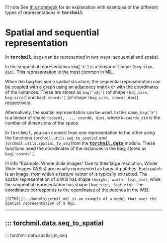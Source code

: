 !!! note
    See [this notebook](../../examples/data_representation.ipynb) for an explanation with examples of the different types of representations in <tt><b>torchmil</b></tt>.

# Spatial and sequential representation

In <tt><b>torchmil</b></tt>, bags can be represented in two ways: sequential and spatial.

In the sequential representation `bag['X']` is a tensor of shape `(bag_size, dim)`.
This representation is the most common in MIL.

When the bag has some spatial structure, the sequential representation can be coupled with a graph using an adjacency matrix or with the coordinates of the instances. These are stored as `bag['adj']` (of shape `(bag_size, bag_size)`) and `bag['coords']` (of shape `(bag_size, coords_dim)`), respectively.

Alternatively, the spatial representation can be used.
In this case, `bag['X']` is a tensor of shape `(coord1, ..., coordN, dim)`, where `N=coords_dim` is the number of dimensions of the space.

In <tt>torchmil</tt>, you can convert from one representation to the other using the functions `torchmil.utils.seq_to_spatial` and `torchmil.utils.spatial_to_seq` from the [<tt><b>torchmil.data</b></tt>](./index.md) module. These functions need the coordinates of the instances in the bag, stored as `bag['coords']`.

!!! info "Example: Whole Slide Images"
    Due to their large resolution, Whole Slide Images (WSIs) are usually represented as bags of patches. Each patch is an image, from which a feature vector of is typically extracted. The spatial representation of a WSI has shape `(height, width, feat_dim)`, while the sequential representation has shape `(bag_size, feat_dim)`. The coordinates corresponds to the coordinates of the patches in the WSI.

    [SETMIL](../models/setmil.md) is an example of a model that uses the spatial representation of a WSI.

-------------------------
::: torchmil.data.seq_to_spatial
-------------------------
::: torchmil.data.spatial_to_seq
